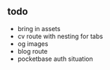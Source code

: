 ## todo

- bring in assets
- cv route with nesting for tabs
- og images
- blog route
- pocketbase auth situation
